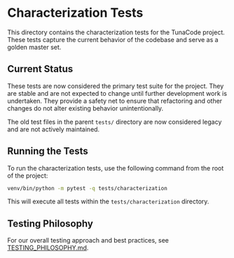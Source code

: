 # Characterization Tests

This directory contains the characterization tests for the TunaCode project. These tests capture the current behavior of the codebase and serve as a golden master set.

## Current Status

These tests are now considered the primary test suite for the project. They are stable and are not expected to change until further development work is undertaken. They provide a safety net to ensure that refactoring and other changes do not alter existing behavior unintentionally.

The old test files in the parent `tests/` directory are now considered legacy and are not actively maintained.

## Running the Tests

To run the characterization tests, use the following command from the root of the project:

```bash
venv/bin/python -m pytest -q tests/characterization
```

This will execute all tests within the `tests/characterization` directory.

## Testing Philosophy

For our overall testing approach and best practices, see [TESTING_PHILOSOPHY.md](./TESTING_PHILOSOPHY.md).
